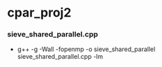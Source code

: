 # cpar_proj2


### sieve_shared_parallel.cpp
- g++ -g -Wall -fopenmp -o sieve_shared_parallel sieve_shared_parallel.cpp -lm
